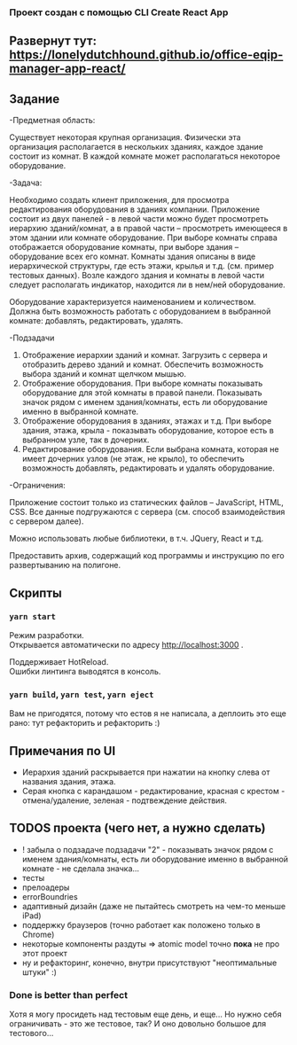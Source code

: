 ### Проект создан с помощью CLI Create React App

## Развернут тут: https://lonelydutchhound.github.io/office-eqip-manager-app-react/

## Задание

-Предметная область:

Существует некоторая крупная организация.
Физически эта организация располагается в нескольких зданиях, каждое здание состоит из комнат.
В каждой комнате может располагаться некоторое оборудование.

-Задача:

Необходимо создать клиент приложения, для просмотра редактирования оборудования в зданиях компании. 
Приложение состоит из двух панелей - в левой части можно будет просмотреть иерархию зданий/комнат, а в правой части – просмотреть имеющееся в этом здании или комнате оборудование. При выборе комнаты справа отображается оборудование комнаты, при выборе здания – оборудование всех его комнат. Комнаты здания описаны в виде иерархической структуры, где есть этажи, крылья и т.д. (см. пример тестовых данных). Возле каждого здания и комнаты в левой части следует располагать индикатор, находится ли в нем/ней оборудование.

Оборудование характеризуется наименованием и количеством. Должна быть возможность работать с оборудованием в выбранной комнате: добавлять, редактировать, удалять.

-Подзадачи

1. Отображение иерархии зданий и комнат. Загрузить с сервера и отобразить дерево зданий и комнат. Обеспечить возможность выбора зданий и комнат щелчком мышью.
2. Отображение оборудования. При выборе комнаты показывать оборудование для этой комнаты в правой панели. Показывать значок рядом с именем здания/комнаты, есть ли оборудование именно в выбранной комнате.
3. Отображение оборудования в зданиях, этажах и т.д. При выборе здания, этажа, крыла  - показывать оборудование, которое есть в выбранном узле, так в дочерних.
4. Редактирование оборудования. Если выбрана комната, которая не имеет дочерних узлов (не этаж, не крыло), то обеспечить возможность добавлять, редактировать и удалять оборудование.

-Ограничения:

Приложение состоит только из статических файлов – JavaScript, HTML, CSS. Все данные подгружаются с сервера (см. способ взаимодействия с сервером далее).

Можно использовать любые библиотеки, в т.ч. JQuery, React и т.д.

Предоставить архив, содержащий код программы и инструкцию по его развертыванию на полигоне. 

## Скрипты

### `yarn start`

Режим разработки.<br />
Открывается автоматически по адресу [http://localhost:3000](http://localhost:3000) .

Поддерживает HotReload.<br />
Ошибки линтинга выводятся в консоль.

### `yarn build`, `yarn test`, `yarn eject`

Вам не пригодятся, потому что естов я не написала, а деплоить это еще рано: тут рефакторить и рефакторить :)

## Примечания по UI
- Иерархия зданий раскрывается при нажатии на кнопку слева от названия здания, этажа.
- Серая кнопка с карандашом - редактирование, 
красная с крестом - отмена/удаление, 
зеленая - подтвеждение действия.

## TODOS проекта (чего нет, а нужно сделать)
- ! забыла о подзадаче подзадачи "2" - показывать значок рядом с именем здания/комнаты, 
есть ли оборудование именно в выбранной комнате - не сделала значка...
- тесты
- прелоадеры
- errorBoundries
- адаптивный дизайн (даже не пытайтесь смотреть на чем-то меньше iPad)
- поддержку браузеров (точно работает как положено только в Chrome)
- некоторые компоненты раздуты => atomic model точно <b>пока</b> не про этот проект
- ну и рефакторинг, конечно, внутри присутствуют "неоптимальные штуки" :)

### Done is better than perfect

Хотя я могу просидеть над тестовым еще день, и еще... Но нужно себя ограничивать - это же тестовое, так? 
И оно довольно большое для тестового...



